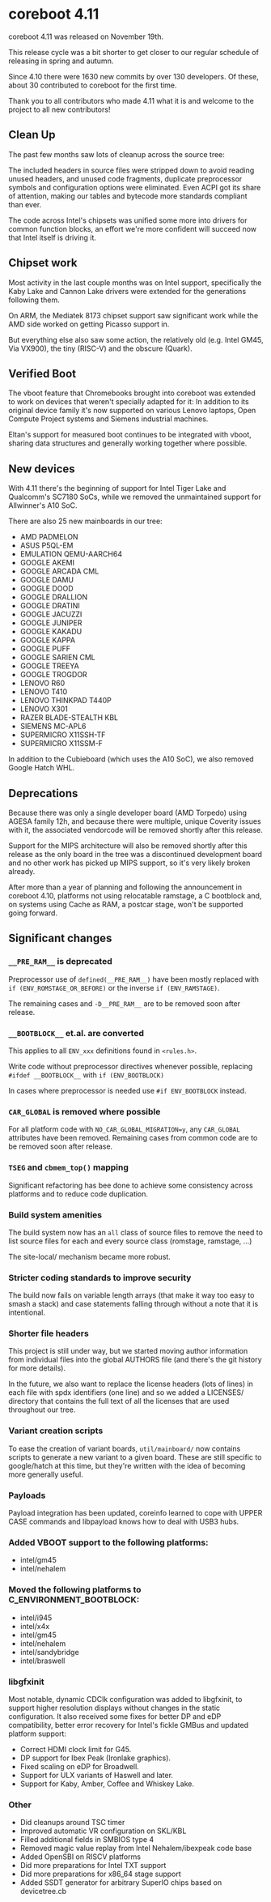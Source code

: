 coreboot 4.11
=============

coreboot 4.11 was released on November 19th.

This release cycle was a bit shorter to get closer to our regular
schedule of releasing in spring and autumn.

Since 4.10 there were 1630 new commits by over 130 developers.
Of these, about 30 contributed to coreboot for the first time.

Thank you to all contributors who made 4.11 what it is and welcome
to the project to all new contributors!

Clean Up
--------

The past few months saw lots of cleanup across the source tree:

The included headers in source files were stripped down to avoid reading
unused headers, and unused code fragments, duplicate preprocessor symbols
and configuration options were eliminated. Even ACPI got its share
of attention, making our tables and bytecode more standards compliant
than ever.

The code across Intel's chipsets was unified some more into drivers for
common function blocks, an effort we're more confident will succeed now
that Intel itself is driving it.

Chipset work
------------

Most activity in the last couple months was on Intel support,
specifically the Kaby Lake and Cannon Lake drivers were extended
for the generations following them.

On ARM, the Mediatek 8173 chipset support saw significant work while
the AMD side worked on getting Picasso support in.

But everything else also saw some action, the relatively old
(e.g. Intel GM45, Via VX900), the tiny (RISC-V) and the obscure
(Quark).

Verified Boot
-------------

The vboot feature that Chromebooks brought into coreboot was extended
to work on devices that weren't specially adapted for it: In addition
to its original device family it's now supported on various Lenovo
laptops, Open Compute Project systems and Siemens industrial machines.

Eltan's support for measured boot continues to be integrated with
vboot, sharing data structures and generally working together where
possible.

New devices
-----------

With 4.11 there's the beginning of support for Intel Tiger Lake and
Qualcomm's SC7180 SoCs, while we removed the unmaintained support
for Allwinner's A10 SoC.

There are also 25 new mainboards in our tree:

* AMD PADMELON
* ASUS P5QL-EM
* EMULATION QEMU-AARCH64
* GOOGLE AKEMI
* GOOGLE ARCADA CML
* GOOGLE DAMU
* GOOGLE DOOD
* GOOGLE DRALLION
* GOOGLE DRATINI
* GOOGLE JACUZZI
* GOOGLE JUNIPER
* GOOGLE KAKADU
* GOOGLE KAPPA
* GOOGLE PUFF
* GOOGLE SARIEN CML
* GOOGLE TREEYA
* GOOGLE TROGDOR
* LENOVO R60
* LENOVO T410
* LENOVO THINKPAD T440P
* LENOVO X301
* RAZER BLADE-STEALTH KBL
* SIEMENS MC-APL6
* SUPERMICRO X11SSH-TF
* SUPERMICRO X11SSM-F

In addition to the Cubieboard (which uses the A10 SoC), we also
removed Google Hatch WHL.

Deprecations
------------

Because there was only a single developer board (AMD Torpedo)
using AGESA family 12h, and because there were multiple,
unique Coverity issues with it, the associated vendorcode will
be removed shortly after this release.

Support for the MIPS architecture will also be removed shortly after
this release as the only board in the tree was a discontinued development
board and no other work has picked up MIPS support, so it's very likely
broken already.

After more than a year of planning and following the announcement in
coreboot 4.10, platforms not using relocatable ramstage, a C bootblock
and, on systems using Cache as RAM, a postcar stage, won't be supported
going forward.

Significant changes
-------------------

### `__PRE_RAM__` is deprecated

Preprocessor use of `defined(__PRE_RAM__)` have been mostly replaced with
`if (ENV_ROMSTAGE_OR_BEFORE)` or the inverse `if (ENV_RAMSTAGE)`.

The remaining cases and `-D__PRE_RAM__` are to be removed soon after release.

### `__BOOTBLOCK__` et.al. are converted

This applies to all `ENV_xxx` definitions found in `<rules.h>`.

Write code without preprocessor directives whenever possible, replacing
`#ifdef __BOOTBLOCK__` with  `if (ENV_BOOTBLOCK)`

In cases where preprocessor is needed use `#if ENV_BOOTBLOCK` instead.

### `CAR_GLOBAL` is removed where possible

For all platform code with `NO_CAR_GLOBAL_MIGRATION=y`, any `CAR_GLOBAL`
attributes have been removed. Remaining cases from common code are to be
removed soon after release.

### `TSEG` and  `cbmem_top()` mapping

Significant refactoring has bee done to achieve some consistency across platforms
and to reduce code duplication.

### Build system amenities ###

The build system now has an `all` class of source files to remove the need to
list source files for each and every source class (romstage, ramstage, ...)

The site-local/ mechanism became more robust.

### Stricter coding standards to improve security ###

The build now fails on variable length arrays (that make it way too easy to
smash a stack) and case statements falling through without a note that it is
intentional.

### Shorter file headers ###

This project is still under way, but we started moving author information
from individual files into the global AUTHORS file (and there's the git
history for more details).

In the future, we also want to replace the license headers (lots of lines)
in each file with spdx identifiers (one line) and so we added a LICENSES/
directory that contains the full text of all the licenses that are used
throughout our tree.

### Variant creation scripts ###

To ease the creation of variant boards, `util/mainboard/` now contains
scripts to generate a new variant to a given board. These are still
specific to google/hatch at this time, but they're written with the idea
of becoming more generally useful.

### Payloads ###

Payload integration has been updated, coreinfo learned to cope with
UPPER CASE commands and libpayload knows how to deal with USB3 hubs.

### Added VBOOT support to the following platforms:

* intel/gm45
* intel/nehalem

### Moved the following platforms to C_ENVIRONMENT_BOOTBLOCK:

* intel/i945
* intel/x4x
* intel/gm45
* intel/nehalem
* intel/sandybridge
* intel/braswell

### libgfxinit ###

Most notable, dynamic CDClk configuration was added to libgfxinit,
to support higher resolution displays without changes in the static
configuration. It also received some fixes for better DP and eDP
compatibility, better error recovery for Intel's fickle GMBus and
updated platform support:
* Correct HDMI clock limit for G45.
* DP support for Ibex Peak (Ironlake graphics).
* Fixed scaling on eDP for Broadwell.
* Support for ULX variants of Haswell and later.
* Support for Kaby, Amber, Coffee and Whiskey Lake.

### Other
* Did cleanups around TSC timer
* Improved automatic VR configuration on SKL/KBL
* Filled additional fields in SMBIOS type 4
* Removed magic value replay from Intel Nehalem/ibexpeak code base
* Added OpenSBI on RISCV platforms
* Did more preparations for Intel TXT support
* Did more preparations for x86_64 stage support
* Added SSDT generator for arbitrary SuperIO chips based on devicetree.cb
